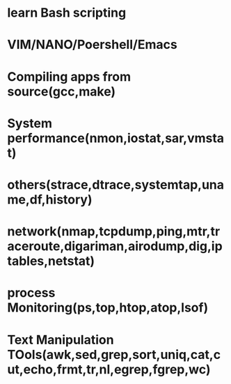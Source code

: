 # learn Bash scripting
# VIM/NANO/Poershell/Emacs
# Compiling apps from source(gcc,make)
# System performance(nmon,iostat,sar,vmstat)
# others(strace,dtrace,systemtap,uname,df,history)
# network(nmap,tcpdump,ping,mtr,traceroute,digariman,airodump,dig,iptables,netstat)
# process Monitoring(ps,top,htop,atop,lsof)
# Text Manipulation TOols(awk,sed,grep,sort,uniq,cat,cut,echo,frmt,tr,nl,egrep,fgrep,wc)
